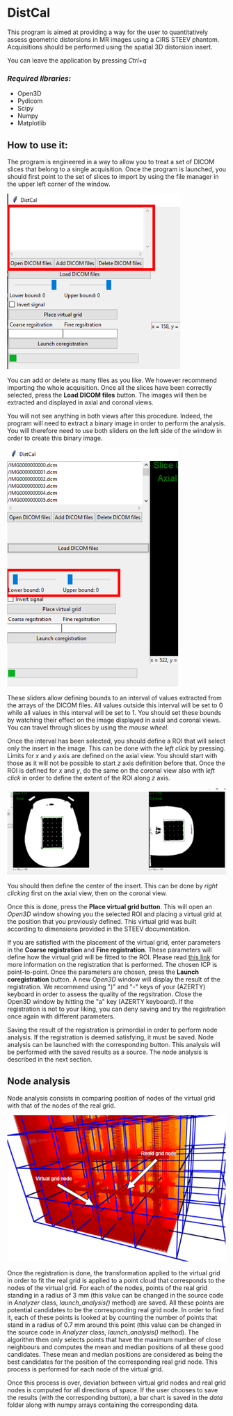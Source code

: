 # DistCal

This program is aimed at providing a way for the user to quantitatively assess geometric distorsions
in MR images using a CIRS STEEV phantom. Acquisitions should be performed using the spatial 3D distorsion insert.

You can leave the application by pressing _Ctrl+q_

### _Required libraries:_
* Open3D
* Pydicom
* Scipy
* Numpy
* Matplotlib

## How to use it:
The program is engineered in a way to allow you to treat a set of DICOM slices that belong to a single acquisition.
Once the program is launched, you should first point to the set of slices to import by using the file manager in the
upper left corner of the window.

![file_manager](/im/file_manager.png)

You can add or delete as many files as you like. We however recommend importing the whole acquisition. Once all the slices
have been correctly selected, press the **Load DICOM files** button. The images will then be extracted and displayed in axial
and coronal views.

You will not see anything in both views after this procedure. Indeed, the program will need to extract a binary image in order
to perform the analysis. You will therefore need to use both sliders on the left side of the window in order to create this binary
image.

![sliders](/im/sliders.png)

These sliders allow defining bounds to an interval of values extracted from the arrays of the DICOM files. All values outside this
interval will be set to 0 while all values in this interval will be set to 1. You should set these bounds by watching their effect
on the image displayed in axial and coronal views. You can travel through slices by using the _mouse wheel_.

Once the interval has been selected, you should define a ROI that will select only the insert in the image. This can be done
with the _left click_ by pressing. Limits for _x_ and _y_ axis are defined on the axial view. You should start with those
as it will not be possible to start _z_ axis definition before that. Once the ROI is defined for _x_ and _y_, do the same on
the coronal view also with _left click_ in order to define the extent of the ROI along _z_ axis.

![roi](/im/roi.png)

You should then define the center of the insert. This can be done by _right clicking_ first on the axial view, then on the 
coronal view.

Once this is done, press the **Place virtual grid button**. This will open an _Open3D_ window showing you the selected ROI and 
placing a virtual grid at the position that you previously defined. This virtual grid was built according to dimensions provided
in the STEEV documentation.

If you are satisfied with the placement of the virtual grid, enter parameters in the **Coarse registration** and **Fine registration**.
These parameters will define how the virtual grid will be fitted to the ROI. Please read [this link](http://www.open3d.org/docs/0.12.0/tutorial/pipelines/icp_registration.html)
for more information on the registration that is performed. The chosen ICP is point-to-point. Once the parameters are chosen, press
the **Launch coregistration** button. A new _Open3D_ window will display the result of the registration. We recommend using
")" and "-" keys of your (AZERTY) keyboard in order to assess the quality of the regsitration. Close the Open3D window by hitting
the "a" key (AZERTY keyboard). If the registration is not to your liking, you can deny saving and try the registration once again
with different parameters.

Saving the result of the registration is primordial in order to perform node analysis. If the registration is deemed satisfying,
it must be saved. Node analysis can be launched with the corresponding button. This analysis will be performed with the saved
results as a source. The node analysis is described in the next section.

## Node analysis
Node analysis consists in comparing position of nodes of the virtual grid with that of the nodes of the real grid.

![nodes](/im/nodes.png)

Once the registration is done, the transformation applied to the virtual grid in order to fit the real grid is applied to a point cloud that corresponds to
the nodes of the virtual grid. For each of the nodes, points of the real grid standing in a radius of 3 mm (this value can be changed
in the source code in _Analyzer_ class, _launch_analysis()_ method) are saved. All these points are potential candidates to be the corresponding real grid node. In order to find it,
each of these points is looked at by counting the number of points that stand in a radius of 0.7 mm around this point (this value
can be changed in the source code in _Analyzer_ class, _launch_analysis()_ method). The algorithm then only selects points that
have the maximum number of close neighbours and computes the mean and median positions of all these good candidates. These mean and median positions
are considered as being the best candidates for the position of the corresponding real grid node. This process is performed for each node of the virtual grid.

Once this process is over, deviation between virtual grid nodes and real grid nodes is computed for all directions of space.
If the user chooses to save the results (with the corresponding button), a bar chart is saved in the _data_ folder along with
numpy arrays containing the corresponding data.
